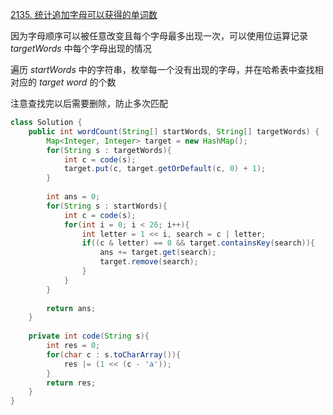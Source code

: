 [2135. 统计追加字母可以获得的单词数](https://leetcode-cn.com/problems/count-words-obtained-after-adding-a-letter/solution/java-zhuang-tai-ya-suo-by-feilue-fee6/)

因为字母顺序可以被任意改变且每个字母最多出现一次，可以使用位运算记录 *targetWords* 中每个字母出现的情况

遍历 *startWords* 中的字符串，枚举每一个没有出现的字母，并在哈希表中查找相对应的 *target word* 的个数

注意查找完以后需要删除，防止多次匹配

```java
class Solution {
    public int wordCount(String[] startWords, String[] targetWords) {
        Map<Integer, Integer> target = new HashMap();
        for(String s : targetWords){
            int c = code(s);
            target.put(c, target.getOrDefault(c, 0) + 1);
        }
        
        int ans = 0;
        for(String s : startWords){
            int c = code(s);
            for(int i = 0; i < 26; i++){
                int letter = 1 << i, search = c | letter;
                if((c & letter) == 0 && target.containsKey(search)){
                    ans += target.get(search);
                    target.remove(search);
                }
            }
        }
        
        return ans;
    }
    
    private int code(String s){
        int res = 0;
        for(char c : s.toCharArray()){
            res |= (1 << (c - 'a'));
        }
        return res;
    }
}
```

